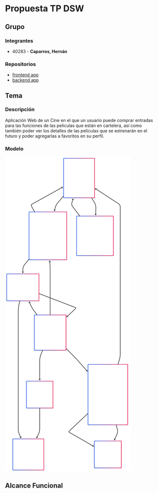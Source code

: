 # Propuesta TP DSW

## Grupo
### Integrantes
* 40283 - **Caparros, Hernán**

### Repositorios
* [frontend app](https://github.com/hernancap/backend-TTADS-CINE.git)
* [backend app](https://github.com/hernancap/frontend-TTADS-CINE.git)

## Tema
### Descripción
Aplicación Web de un Cine en el que un usuario puede comprar entradas para las funciones de las películas que están en cartelera, así como también poder ver los detalles de las películas que se estrenarán en el futuro y poder agregarlas a favoritos en su perfil.

### Modelo
![Modelo](Modelo.svg)

## Alcance Funcional 